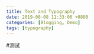 ```yaml
---
title: Text and Typography
date: 2019-08-08 11:33:00 +0800
categories: [Blogging, Demo]
tags: [typography]
---
```


#测试